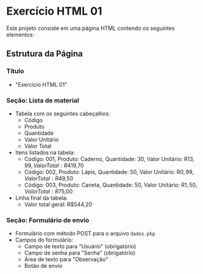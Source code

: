 # Exercício HTML 01

Este projeto consiste em uma página HTML contendo os seguintes elementos:

## Estrutura da Página

### Título
- "Exercício HTML 01"

### Seção: Lista de material
- Tabela com os seguintes cabeçalhos:
  - Código
  - Produto
  - Quantidade
  - Valor Unitário
  - Valor Total
- Itens listados na tabela:
  - Código: 001, Produto: Caderno, Quantidade: 30, Valor Unitário: R$13,99, Valor Total: R$419,70
  - Código: 002, Produto: Lápis, Quantidade: 50, Valor Unitário: R$0,99, Valor Total: R$49,50
  - Código: 003, Produto: Caneta, Quantidade: 50, Valor Unitário: R$1,50, Valor Total: R$75,00
- Linha final da tabela:
  - Valor total geral: R$544,20

### Seção: Formulário de envio
- Formulário com método POST para o arquivo `dados.php`
- Campos do formulário:
  - Campo de texto para "Usuário" (obrigatório)
  - Campo de senha para "Senha" (obrigatório)
  - Área de texto para "Observação"
  - Botão de envio

